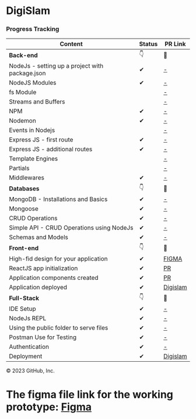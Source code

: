 # DigiSlam

### Progress Tracking

| Content                                         | Status | PR Link                                                   |
| ----------------------------------------------- | ------ | --------------------------------------------------------- |
| **Back-end**                                    | 👇     | 🔗                                                        |
| NodeJs - setting up a project with package.json | ✔      | [-](#)                                                    |
| NodeJS Modules                                  | ✔      | [-](#)                                                    |
| fs Module                                       |        | [-](#)                                                    |
| Streams and Buffers                             |        | [-](#)                                                    |
| NPM                                             | ✔      | [-](#)                                                    |
| Nodemon                                         | ✔      | [-](#)                                                    |
| Events in Nodejs                                |        | [-](#)                                                    |
| Express JS - first route                        | ✔      | [-](#)                                                    |
| Express JS - additional routes                  | ✔      | [-](#)                                                    |
| Template Engines                                |        | [-](#)                                                    |
| Partials                                        |        | [-](#)                                                    |
| Middlewares                                     | ✔      | [-](#)                                                    |
| **Databases**                                   | 👇     | 🔗                                                        |
| MongoDB - Installations and Basics              | ✔      | [-](#)                                                    |
| Mongoose                                        | ✔      | [-](#)                                                    |
| CRUD Operations                                 | ✔      | [-](#)                                                    |
| Simple API - CRUD Operations using NodeJs       | ✔      | [-](#)                                                    |
| Schemas and Models                              | ✔      | [-](#)                                                    |
| **Front-end**                                   | 👇     | 🔗                                                        |
| High-fid design for your application            | ✔      | [FIGMA](https://www.figma.com/file/bdPosMF7k9aaGOibeHMIf6/Capstone-Project-Design?node-id=0%3A1&t=StlKHhkOUXFe3djq-1) |
| ReactJS app initialization                      | ✔      | [PR](https://github.com/kalviumcommunity/DigiSlam/pull/2) |
| Application components created                  | ✔      | [PR](https://github.com/kalviumcommunity/DigiSlam/pull/2) |
| Application deployed                            | ✔      | [Digislam](https://digislam.pages.dev)                    |
| **Full-Stack**                                  | 👇     | 🔗                                                        |
| IDE Setup                                       | ✔      | [-](#)                                                    |
| NodeJs REPL                                     | ✔      | [-](#)                                                    |
| Using the public folder to serve files          | ✔      | [-](#)                                                    |
| Postman Use for Testing                         | ✔      | [-](#)                                                    |
| Authentication                                  | ✔      | [-](#)                                                    |
| Deployment                                      | ✔      | [Digislam](https://digislam.pages.dev)                    |

© 2023 GitHub, Inc.

# The figma file link for the working prototype: [Figma](https://www.figma.com/file/bdPosMF7k9aaGOibeHMIf6/Capstone-Project-Design?node-id=0%3A1&t=StlKHhkOUXFe3djq-1)
